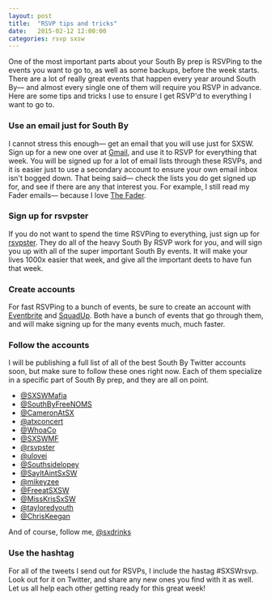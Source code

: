 ```yaml
---
layout: post
title:  "RSVP tips and tricks"
date:   2015-02-12 12:00:00
categories: rsvp sxsw
---
```


One of the most important parts about your South By prep is RSVPing to the events you want to go to, as well as some backups, before the week starts. There are a lot of really great events that happen every year around South By— and almost every single one of them will require you RSVP in advance. Here are some tips and tricks I use to ensure I get RSVP'd to everything I want to go to.

### Use an email just for South By

I cannot stress this enough— get an email that you will use just for SXSW. Sign up for a new one over at [Gmail](https://gmail.com), and use it to RSVP for everything that week. You will be signed up for a lot of email lists through these RSVPs, and it is easier just to use a secondary account to ensure your own email inbox isn't bogged down. That being said— check the lists you do get signed up for, and see if there are any that interest you. For example, I still read my Fader emails— because I love [The Fader](http://www.thefader.com/).

### Sign up for rsvpster

If you do not want to spend the time RSVPing to everything, just sign up for [rsvpster](http://rsvpster.com/). They do all of the heavy South By RSVP work for you, and will sign you up with all of the super important South By events. It will make your lives 1000x easier that week, and give all the important deets to have fun that week.

### Create accounts

For fast RSVPing to a bunch of events, be sure to create an account with [Eventbrite](https://www.eventbrite.com/) and [SquadUp](https://www.squadup.com). Both have a bunch of events that go through them, and will make signing up for the many events much, much faster.

### Follow the accounts

I will be publishing a full list of all of the best South By Twitter accounts soon, but make sure to follow these ones right now. Each of them specialize in a specific part of South By prep, and they are all on point.

* [@SXSWMafia](https://twitter.com/SXSWMafia)
* [@SouthByFreeNOMS](https://twitter.com/SouthByFreeNOMS)
* [@CameronAtSX](https://twitter.com/CameronAtSX)
* [@atxconcert](https://twitter.com/atxconcert)
* [@WhoaCo](https://twitter.com/WhoaCo)
* [@SXSWMF](https://twitter.com/SXSWMF)
* [@rsvpster](https://twitter.com/rsvpster)
* [@ulovei](https://twitter.com/ulovei)
* [@Southsidelopey](https://twitter.com/Southsidelopey)
* [@SayItAintSxSW](https://twitter.com/SayItAintSxSW)
* [@mikeyzee](https://twitter.com/mikeyzee)
* [@FreeatSXSW](https://twitter.com/FreeatSXSW)
* [@MissKrisSxSW](https://twitter.com/MissKrisSxSW)
* [@tayloredyouth](https://twitter.com/tayloredyouth)
* [@ChrisKeegan](https://twitter.com/ChrisKeegan)

And of course, follow me, [@sxdrinks](https://twitter.com/sxdrinks)

### Use the hashtag

For all of the tweets I send out for RSVPs, I include the hastag #SXSWrsvp. Look out for it on Twitter, and share any new ones you find with it as well. Let us all help each other getting ready for this great week!
